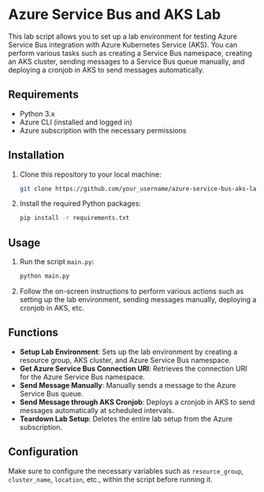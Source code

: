 # Azure Service Bus and AKS Lab

This lab script allows you to set up a lab environment for testing Azure Service Bus integration with Azure Kubernetes Service (AKS). You can perform various tasks such as creating a Service Bus namespace, creating an AKS cluster, sending messages to a Service Bus queue manually, and deploying a cronjob in AKS to send messages automatically.

## Requirements

- Python 3.x
- Azure CLI (installed and logged in)
- Azure subscription with the necessary permissions

## Installation

1. Clone this repository to your local machine:

    ```bash
    git clone https://github.com/your_username/azure-service-bus-aks-lab.git
    ```

2. Install the required Python packages:

    ```bash
    pip install -r requirements.txt
    ```

## Usage

1. Run the script `main.py`:

    ```bash
    python main.py
    ```

2. Follow the on-screen instructions to perform various actions such as setting up the lab environment, sending messages manually, deploying a cronjob in AKS, etc.

## Functions

- **Setup Lab Environment**: Sets up the lab environment by creating a resource group, AKS cluster, and Azure Service Bus namespace.
- **Get Azure Service Bus Connection URI**: Retrieves the connection URI for the Azure Service Bus namespace.
- **Send Message Manually**: Manually sends a message to the Azure Service Bus queue.
- **Send Message through AKS Cronjob**: Deploys a cronjob in AKS to send messages automatically at scheduled intervals.
- **Teardown Lab Setup**: Deletes the entire lab setup from the Azure subscription.

## Configuration

Make sure to configure the necessary variables such as `resource_group`, `cluster_name`, `location`, etc., within the script before running it.
